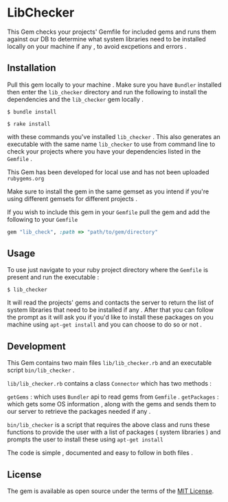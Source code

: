 # LibChecker

This Gem checks your projects' Gemfile for included gems and runs them against our DB to determine what system libraries need to be installed locally on your machine if any , to avoid excpetions and errors .

## Installation

Pull this gem locally to your machine . Make sure you have `Bundler` installed then enter the `lib_checker` directory and run the following to install the dependencies and the `lib_checker` gem locally .

```
$ bundle install

$ rake install

```
with these commands you've installed `lib_checker` . This also generates an executable with the same name `lib_checker` to use from command line to check your projects where you have your dependencies listed in the `Gemfile` .

This Gem has been developed for local use and has not been uploaded `rubygems.org`

Make sure to install the gem in the same gemset as you intend if you're using different gemsets for different projects .

If you wish to include this gem in your `Gemfile` pull the gem and add the following to your `Gemfile`

```ruby
gem "lib_check", :path => "path/to/gem/directory"
```
## Usage

To use just navigate to your ruby project directory where the `Gemfile` is present and run the executable :

```
$ lib_checker

```
It will read the projects' gems and contacts the server to return the list of system libraries that need to be installed if any . After that you can follow the prompt as it will ask you if you'd like to install these packages on you machine using `apt-get install` and you can choose to do so or not .

## Development

This Gem contains two main files `lib/lib_checker.rb` and an executable script `bin/lib_checker` .

`lib/lib_checker.rb` contains a class `Connector` which has two methods :

`getGems` : which uses `Bundler` api to read gems from `Gemfile` .
`getPackages` : which gets some OS information , along with the gems and sends them to our server to retrieve the packages needed if any .

`bin/lib_checker` is a script that requires the above class and runs these functions to provide the user with a list of packages ( system libraries ) and prompts the user to install these using `apt-get install`

The code is simple , documented and easy to follow in both files .

## License

The gem is available as open source under the terms of the [MIT License](http://opensource.org/licenses/MIT).

